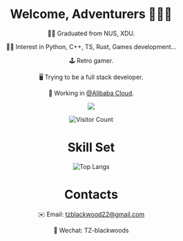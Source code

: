 
<div align=center>
  
  # Welcome, Adventurers 🧙🏻‍♂️
  
  👨‍🎓 Graduated from NUS, XDU.

  🧑‍💻 Interest in Python, C++, TS, Rust, Games development...
  
  🕹️ Retro gamer.
  
  🖥️ Trying to be a full stack developer.

  💼 Working in [@Alibaba Cloud](https://github.com/aliyun).

  ![](https://github-readme-stats.vercel.app/api?username=zxypro1&show_icons=true&theme=transparent)

  ![Visitor Count](https://profile-counter.glitch.me/zxypro1/count.svg)

  # Skill Set

  ![Top Langs](https://github-readme-stats.vercel.app/api/top-langs/?username=zxypro1&layout=compact&theme=tokyonight)

  # Contacts

  ✉️ Email: tzblackwood22@gmail.com
  
  💬 Wechat: TZ-blackwoods
  
</div>



<!---
zxypro1/zxypro1 is a ✨ special ✨ repository because its `README.md` (this file) appears on your GitHub profile.
You can click the Preview link to take a look at your changes.
--->
